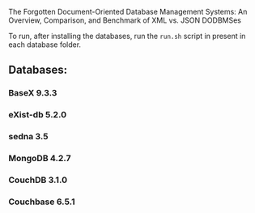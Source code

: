 
The Forgotten Document-Oriented Database Management Systems: An Overview, Comparison, and Benchmark of XML vs. JSON DODBMSes

To run, after installing the databases, run the ``run.sh`` script in present in each database folder.

## Databases:
### BaseX 9.3.3
### eXist-db 5.2.0
### sedna 3.5
### MongoDB 4.2.7
### CouchDB 3.1.0
### Couchbase 6.5.1